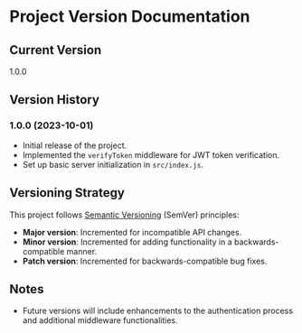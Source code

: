# Project Version Documentation

## Current Version
1.0.0

## Version History

### 1.0.0 (2023-10-01)
- Initial release of the project.
- Implemented the `verifyToken` middleware for JWT token verification.
- Set up basic server initialization in `src/index.js`.

## Versioning Strategy
This project follows [Semantic Versioning](https://semver.org/) (SemVer) principles:
- **Major version**: Incremented for incompatible API changes.
- **Minor version**: Incremented for adding functionality in a backwards-compatible manner.
- **Patch version**: Incremented for backwards-compatible bug fixes. 

## Notes
- Future versions will include enhancements to the authentication process and additional middleware functionalities.